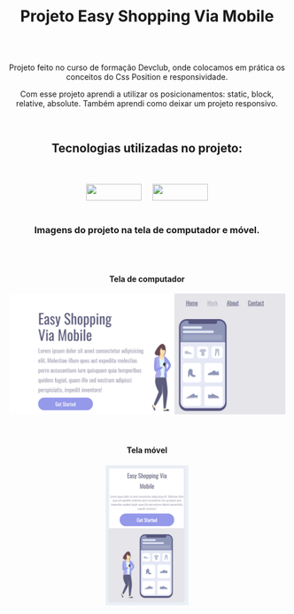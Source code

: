 <h1 align="center">Projeto Easy Shopping Via Mobile</h1>
<br>
<br>

<p align="center">Projeto feito no curso de formação Devclub, onde colocamos em prática os conceitos do Css Position e responsividade.</p>
<p align="center">Com esse projeto aprendi a utilizar os posicionamentos: static, block, relative, absolute. Também aprendi como deixar um projeto responsivo.</p>
<br>

###

<h2 align="center">Tecnologias utilizadas no projeto:</h2>
<br>
<br>
<div align="center">
  <img src="https://img.shields.io/badge/HTML5-E34F26?style=for-the-badge&logo=html5&logoColor=white" height="30px" width="100px" />
  <img width="12px">
  <img src="https://img.shields.io/badge/CSS3-1572B6?style=for-the-badge&logo=css3&logoColor=white" height="30px" width="100px" />
</div>
<br>

###

<h3 align="center">Imagens do projeto na tela de computador e móvel.</h3>
<br>
<br>
<div align="center">
  <h4 align="center">Tela de computador</h4>
  <img src="https://github.com/jeffersonxbenetti/Project-One-Module-Css-Pt2-Devclub/blob/main/src/img/screenshot-on-computer.png?raw=true" width="500px">
</div>
<br>
<br>
<div align="center">
  <h4 align="center">Tela móvel</h4>
  <img src="https://github.com/jeffersonxbenetti/Project-One-Module-Css-Pt2-Devclub/blob/main/src/img/screenshot-on-cell-phone.png?raw=true" width="150px">
</div>
